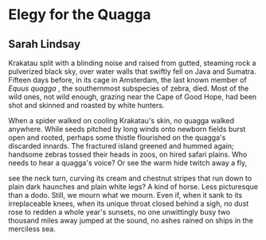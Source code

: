 # Elegy for the Quagga
## Sarah Lindsay
Krakatau split with a blinding noise
and raised from gutted, steaming rock
a pulverized black sky, over water walls
that swiftly fell on Java and Sumatra.
Fifteen days before, in its cage in Amsterdam,
the last known member of _Equus quagga_ ,
the southernmost subspecies of zebra, died.
Most of the wild ones, not wild enough,
grazing near the Cape of Good Hope,
had been shot and skinned and roasted by white hunters.

When a spider walked on cooling Krakatau's skin,
no quagga walked anywhere. While seeds
pitched by long winds onto newborn fields
burst open and rooted, perhaps some thistle
flourished on the quagga's discarded innards.
The fractured island greened and hummed again;
handsome zebras tossed their heads
in zoos, on hired safari plains.
Who needs to hear a quagga's voice?
Or see the warm hide twitch away a fly,

see the neck turn, curving its cream and chestnut stripes
that run down to plain dark haunches and plain white legs?
A kind of horse. Less picturesque than a dodo. Still,
we mourn what we mourn.
Even if, when it sank to its irreplaceable knees,
when its unique throat closed behind a sigh,
no dust rose to redden a whole year's sunsets,
no one unwittingly busy
two thousand miles away jumped at the sound,
no ashes rained on ships in the merciless sea.
